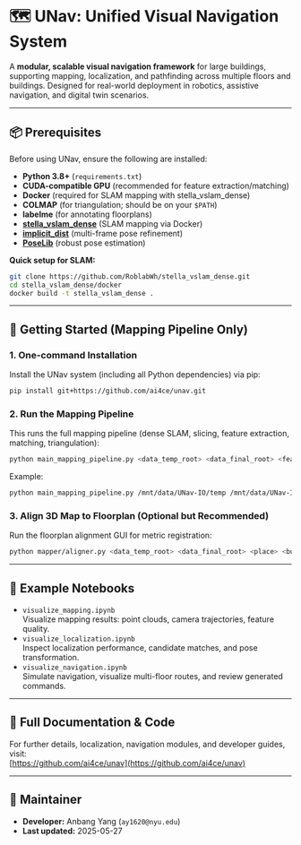 # 🗺️ UNav: Unified Visual Navigation System

A **modular, scalable visual navigation framework** for large buildings, supporting mapping, localization, and pathfinding across multiple floors and buildings. Designed for real-world deployment in robotics, assistive navigation, and digital twin scenarios.

---

## 📦 Prerequisites

Before using UNav, ensure the following are installed:

- **Python 3.8+** (`requirements.txt`)
- **CUDA-compatible GPU** (recommended for feature extraction/matching)
- **Docker** (required for SLAM mapping with stella_vslam_dense)
- **COLMAP** (for triangulation; should be on your `$PATH`)
- **labelme** (for annotating floorplans)
- **[stella_vslam_dense](https://github.com/RoblabWh/stella_vslam_dense.git)** (SLAM mapping via Docker)
- **[implicit_dist](https://github.com/cvg/implicit_dist.git)** (multi-frame pose refinement)
- **[PoseLib](https://github.com/vlarsson/PoseLib)** (robust pose estimation)

**Quick setup for SLAM:**
```sh
git clone https://github.com/RoblabWh/stella_vslam_dense.git
cd stella_vslam_dense/docker
docker build -t stella_vslam_dense .
```

---

## 🚀 Getting Started (Mapping Pipeline Only)

### 1. One-command Installation

Install the UNav system (including all Python dependencies) via pip:

```sh
pip install git+https://github.com/ai4ce/unav.git
```

### 2. Run the Mapping Pipeline

This runs the full mapping pipeline (dense SLAM, slicing, feature extraction, matching, triangulation):

```sh
python main_mapping_pipeline.py <data_temp_root> <data_final_root> <feature_model> <place> <building> <floor>
```

Example:
```sh
python main_mapping_pipeline.py /mnt/data/UNav-IO/temp /mnt/data/UNav-IO/data DinoV2Salad New_York_City LightHouse 4_floor
```

### 3. Align 3D Map to Floorplan (Optional but Recommended)

Run the floorplan alignment GUI for metric registration:

```sh
python mapper/aligner.py <data_temp_root> <data_final_root> <place> <building> <floor>
```

---

## 📝 Example Notebooks

- `visualize_mapping.ipynb`  
  Visualize mapping results: point clouds, camera trajectories, feature quality.
- `visualize_localization.ipynb`  
  Inspect localization performance, candidate matches, and pose transformation.
- `visualize_navigation.ipynb`  
  Simulate navigation, visualize multi-floor routes, and review generated commands.

---

## 📖 Full Documentation & Code

For further details, localization, navigation modules, and developer guides, visit:  
[https://github.com/ai4ce/unav](https://github.com/ai4ce/unav)

---

## 👤 Maintainer

- **Developer:** Anbang Yang (`ay1620@nyu.edu`)
- **Last updated:** 2025-05-27

